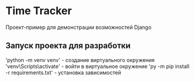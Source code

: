 # Time Tracker

Проект-пример для демонстрации возможностей Django

## Запуск проекта для разработки

'python -m venv venv' - создание виртуального окружения
'venv\Scripts\activate' - войти в виртуальное окружение
'py -m pip install -r requirements.txt' - установка зависимостей